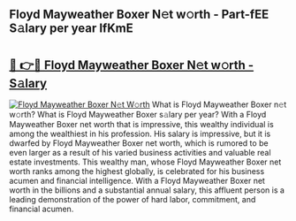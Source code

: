 ## Floyd Mayweather Boxer N𝚎t w𝚘rth - Part-fEE S𝚊lary per year IfKmE

# <h2><a href="http://gc33y58.nevu.top/?p=Floyd+Mayweather+Boxer">🔗 👉🔴 Floyd Mayweather Boxer N𝚎t w𝚘rth - S𝚊lary</a></h2>

[![Floyd Mayweather Boxer N𝚎t W𝚘rth](https://i.imgur.com/Oavwk0R.jpeg)](http://gc33y58.nevu.top/?p=Floyd+Mayweather+Boxer)
What is Floyd Mayweather Boxer n𝚎t w𝚘rth? What is Floyd Mayweather Boxer s𝚊lary per year?
With a Floyd Mayweather Boxer net worth that is impressive, this wealthy individual is among the wealthiest in his profession. His salary is impressive, but it is dwarfed by Floyd Mayweather Boxer net worth, which is rumored to be even larger as a result of his varied business activities and valuable real estate investments. This wealthy man, whose Floyd Mayweather Boxer net worth ranks among the highest globally, is celebrated for his business acumen and financial intelligence. With a Floyd Mayweather Boxer net worth in the billions and a substantial annual salary, this affluent person is a leading demonstration of the power of hard labor, commitment, and financial acumen.
